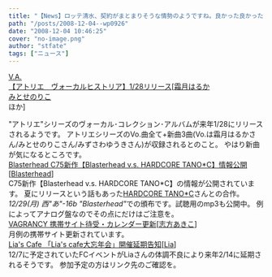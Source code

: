 ```yaml
---
title: "【News】ロッテ清水、契約がまとまりそうな情勢のようですね。良かった良かった"
path: "/posts/2008-12-04--wp0926"
date: "2008-12-04 10:46:25"
cover: "no-image.png"
author: "stfate"
tags: ["ニュース"]
---
```


<style type="text/css">
<!--
p {white-space: pre-wrap};
-->
</style>

<a class="topics" href="http://www.team-e.co.jp/products/kdsd-10034-35-36.html" target="_blank">V.A. 【アトリエ　ヴォーカルヒストリア】1/28リリース</a><span class="junre">[<a href="http://shimotsukin.com/" target="_blank">霜月はるか</a> <a href="http://www.snowblanc.net/" target="_blank">みとせのりこ</a> ほか]</span>
<div class="news">"アトリエ"シリーズのヴォーカル･コレクション･アルバムが来年1/28にリリースされるようです。
アトリエシリーズのVo.曲全て+新曲3曲(Vo.は霜月はるかさん/みとせのりこさん/みずさわゆうきさん)が収録されるとのこと。
やはり新曲が気になるところです。</div>
<a class="topics" href="http://www.blasterhead.com/" target="_blank">Blasterhead C75新作【Blasterhead v.s. HARDCORE TANO*C】情報公開</a><span class="junre">[<a href="http://www.blasterhead.com/" target="_blank">Blasterhead</a>]</span>
<div class="news">C75新作【Blasterhead v.s. HARDCORE TANO*C】の情報が公開されています。
夏にリリースという話もあった<a href="http://tano-c.net/" target="_blank">HARDCORE TANO*C</a>さんとの合作。
<em>12/29(月) 西"あ"-16b "Blasterhead"</em>での頒布です。試聴用のmp3も公開中。
例によってアナログ盤なのでその点にだけはご注意を。</div>
<a class="topics" href="http://www.vagrancy.jp/" target="_blank">VAGRANCY 携帯サイト待受・カレンダー更新</a><span class="junre">[<a href="http://www.vagrancy.jp/" target="_blank">志方あきこ</a>]</span>
<div class="news">月例の携帯サイト更新されています。</div>
<a class="topics" href="http://blog.lias-cafe.com/" target="_blank">Lia's Cafe 「Lia's cafe大忘年会」開催延期告知</a><span class="junre">[<a href="http://www.lias-cafe.com/" target="_blank">Lia</a>]</span>
<div class="news">12/7に予定されていたFCイベントがLiaさんの体調不良により来年2/14に延期されるそうです。
参加予定の方はリンク先のご確認を。</div>
